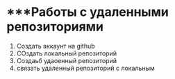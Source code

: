 # ***Работы с удаленными репозиториями
1. Создать аккаунт на github
2. СОздать локальный репозиторий
3. Создаьб удаоенный репозиторий
4. связать удаленный репозиторий с локальным
